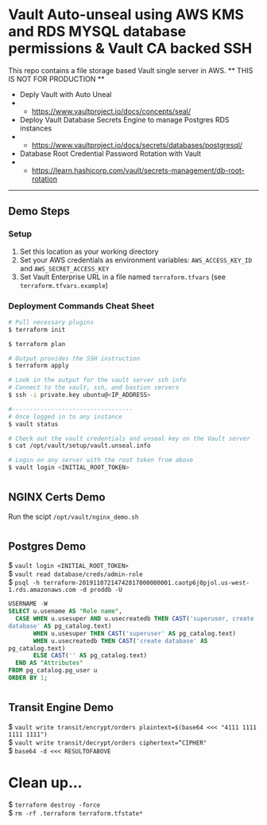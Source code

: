 # Vault Auto-unseal using AWS KMS and RDS MYSQL database permissions & Vault CA backed SSH

This repo contains a file storage based Vault single server in AWS.
            ** THIS IS NOT FOR PRODUCTION **
* Deply Vault with Auto Uneal 
* * https://www.vaultproject.io/docs/concepts/seal/
* Deploy Vault Database Secrets Engine to manage Postgres RDS instances
* * https://www.vaultproject.io/docs/secrets/databases/postgresql/
* Database Root Credential Password Rotation with Vault
* * https://learn.hashicorp.com/vault/secrets-management/db-root-rotation

---

## Demo Steps

### Setup

1. Set this location as your working directory
1. Set your AWS credentials as environment variables: `AWS_ACCESS_KEY_ID` and `AWS_SECRET_ACCESS_KEY`
1. Set Vault Enterprise URL in a file named `terraform.tfvars` (see `terraform.tfvars.example`)

### Deployment Commands Cheat Sheet

```bash
# Pull necessary plugins
$ terraform init

$ terraform plan

# Output provides the SSH instruction
$ terraform apply

# Look in the output for the vault server ssh info
# Connect to the vault, ssh, and bastion servers
$ ssh -i private.key ubuntu@<IP_ADDRESS>

#----------------------------------
# Once logged in to any instance
$ vault status

# Check out the vault credentials and unseal key on the Vault server
$ cat /opt/vault/setup/vault.unseal.info

# Login on any server with the root token from above
$ vault login <INITIAL_ROOT_TOKEN>
```
#
## NGINX Certs Demo
 Run the scipt `/opt/vault/nginx_demo.sh`
#
## Postgres Demo
$ `vault login <INITIAL_ROOT_TOKEN>`<br>
$ `vault read database/creds/admin-role`<br>
$ `psql -h terraform-20191107214742817000000001.caotp6j0pjol.us-west-1.rds.amazonaws.com -d proddb -U`<br>
```sql
USERNAME -W
SELECT u.usename AS "Role name",
  CASE WHEN u.usesuper AND u.usecreatedb THEN CAST('superuser, create
database' AS pg_catalog.text)
       WHEN u.usesuper THEN CAST('superuser' AS pg_catalog.text)
       WHEN u.usecreatedb THEN CAST('create database' AS
pg_catalog.text)
       ELSE CAST('' AS pg_catalog.text)
  END AS "Attributes"
FROM pg_catalog.pg_user u
ORDER BY 1;
```
#
## Transit Engine Demo
$ `vault write transit/encrypt/orders plaintext=$(base64 <<< "4111 1111 1111 1111")`<br>
$ `vault write transit/decrypt/orders ciphertext=“CIPHER"`<br>
$ `base64 -d <<< RESULTOFABOVE`
#
# Clean up...
$ `terraform destroy -force`<br>
$ `rm -rf .terraform terraform.tfstate*`
